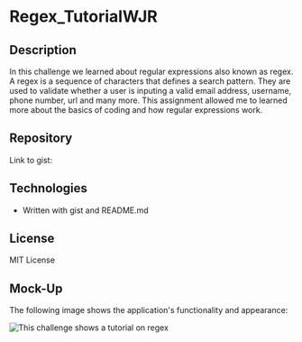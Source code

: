 # Regex_TutorialWJR

## Description

In this challenge we learned about regular expressions also known as regex. A regex is a sequence of characters that defines a search pattern. They are used to validate whether a user is inputing a valid email address, username, phone number, url and many more. This assignment allowed me to learned more about the basics of coding and how regular expressions work.

## Repository

Link to gist: 

## Technologies

- Written with gist and README.md

## License

MIT License

## Mock-Up

The following image shows the application's functionality and appearance:

![This challenge shows a tutorial on regex]()

